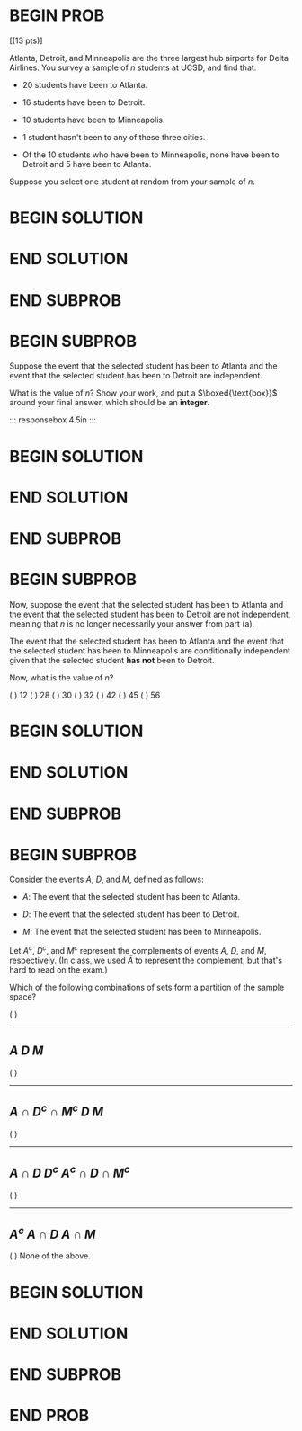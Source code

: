 # BEGIN PROB

\[(13 pts)\]

Atlanta, Detroit, and Minneapolis are the three largest hub airports for
Delta Airlines. You survey a sample of $n$ students at UCSD, and find
that:

-   20 students have been to Atlanta.

-   16 students have been to Detroit.

-   10 students have been to Minneapolis.

-   1 student hasn't been to any of these three cities.

-   Of the 10 students who have been to Minneapolis, none have been to
    Detroit and 5 have been to Atlanta.

Suppose you select one student at random from your sample of $n$.

# BEGIN SOLUTION

# END SOLUTION

# END SUBPROB

# BEGIN SUBPROB

Suppose the event that the selected student has been to Atlanta and the
event that the selected student has been to Detroit are independent.

What is the value of $n$? Show your work, and put a $\boxed{\text{box}}$
around your final answer, which should be an **integer**.

::: responsebox
4.5in
:::

# BEGIN SOLUTION

# END SOLUTION

# END SUBPROB

# BEGIN SUBPROB

Now, suppose the event that the selected student has been to Atlanta and
the event that the selected student has been to Detroit are not
independent, meaning that $n$ is no longer necessarily your answer from
part (a).

The event that the selected student has been to Atlanta and the event
that the selected student has been to Minneapolis are conditionally
independent given that the selected student **has not** been to Detroit.

Now, what is the value of $n$?

( ) 12 ( ) 28 ( ) 30 ( ) 32 ( ) 42 ( ) 45 ( ) 56

# BEGIN SOLUTION

# END SOLUTION

# END SUBPROB

# BEGIN SUBPROB

Consider the events $A$, $D$, and $M$, defined as follows:

-   $A$: The event that the selected student has been to Atlanta.

-   $D$: The event that the selected student has been to Detroit.

-   $M$: The event that the selected student has been to Minneapolis.

Let $A^c$, $D^c$, and $M^c$ represent the complements of events $A$,
$D$, and $M$, respectively. (In class, we used $\bar{A}$ to represent
the complement, but that's hard to read on the exam.)

Which of the following combinations of sets form a partition of the
sample space?

( )

  -----
  $A$
  $D$
  $M$
  -----

( )

  -----------------------
  $A \cap D^c \cap M^c$
  $D$
  $M$
  -----------------------

( )

  -----------------------
  $A \cap D$
  $D^c$
  $A^c \cap D \cap M^c$
  -----------------------

( )

  ------------
  $A^c$
  $A \cap D$
  $A \cap M$
  ------------

( ) None of the above.

# BEGIN SOLUTION

# END SOLUTION

# END SUBPROB

# END PROB